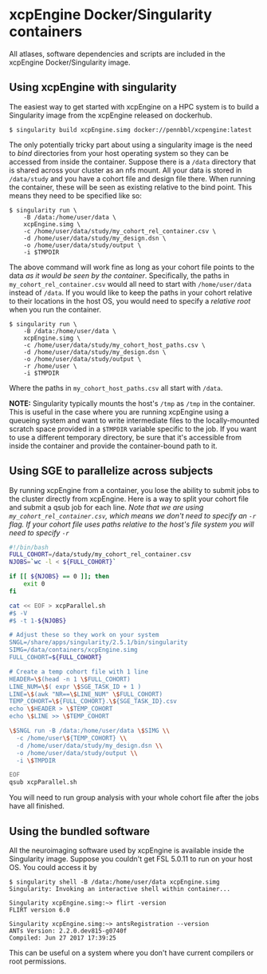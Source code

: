 # xcpEngine Docker/Singularity containers

All atlases, software dependencies and scripts are included in the
xcpEngine Docker/Singularity image.

## Using xcpEngine with singularity

The easiest way to get started with xcpEngine on a HPC system is
to build a Singularity image from the xcpEngine released on
dockerhub.

```console
$ singularity build xcpEngine.simg docker://pennbbl/xcpengine:latest
```

The only potentially tricky part about using a singularity image
is the need to _bind_ directories from your host operating system
so they can be accessed from inside the container. Suppose there
is a ``/data`` directory that is shared across your cluster as
an nfs mount. All your data is stored in ``/data/study`` and
you have a cohort file and design file there. When running the
container, these will be seen as existing relative to the
bind point. This means they need to be specified like so:

```console
$ singularity run \
    -B /data:/home/user/data \
    xcpEngine.simg \
    -c /home/user/data/study/my_cohort_rel_container.csv \
    -d /home/user/data/study/my_design.dsn \
    -o /home/user/data/study/output \
    -i $TMPDIR
```

The above command will work fine as long as your cohort file
points to the data *as it would be seen by the container*.
Specifically, the paths in ``my_cohort_rel_container.csv``
would all need to start with ``/home/user/data`` instead of ``/data``. If you would like to
keep the paths in your cohort relative to their locations in
the host OS, you would need to specify a *relative root* when
you run the container.

```console
$ singularity run \
    -B /data:/home/user/data \
    xcpEngine.simg \
    -c /home/user/data/study/my_cohort_host_paths.csv \
    -d /home/user/data/study/my_design.dsn \
    -o /home/user/data/study/output \
    -r /home/user \
    -i $TMPDIR
```
Where the paths in ``my_cohort_host_paths.csv`` all start with
``/data``.

**NOTE:** Singularity typically mounts the host's ``/tmp`` as
``/tmp`` in the container. This is useful in the case where you
are running xcpEngine using a queueing system and want to write
intermediate files to the locally-mounted scratch space provided
in a ``$TMPDIR`` variable specific to the job. If you want to use
a different temporary directory, be sure that it's accessible from
inside the container and provide the container-bound path to it.

## Using SGE to parallelize across subjects

By running xcpEngine from a container, you lose the ability to submit jobs
to the cluster directly from xcpEngine. Here is a way to split your cohort
file and submit a qsub job for each line. *Note that we are using
`my_cohort_rel_container.csv`, which means we don't need to specify
an `-r` flag. If your cohort file uses paths relative to the host's
file system you will need to specify `-r`*

```bash
#!/bin/bash
FULL_COHORT=/data/study/my_cohort_rel_container.csv
NJOBS=`wc -l < ${FULL_COHORT}`

if [[ ${NJOBS} == 0 ]]; then
    exit 0
fi

cat << EOF > xcpParallel.sh
#$ -V
#$ -t 1-${NJOBS}

# Adjust these so they work on your system
SNGL=/share/apps/singularity/2.5.1/bin/singularity
SIMG=/data/containers/xcpEngine.simg
FULL_COHORT=${FULL_COHORT}

# Create a temp cohort file with 1 line
HEADER=\$(head -n 1 \$FULL_COHORT)
LINE_NUM=\$( expr \$SGE_TASK_ID + 1 )
LINE=\$(awk "NR==\$LINE_NUM" \$FULL_COHORT)
TEMP_COHORT=\${FULL_COHORT}.\${SGE_TASK_ID}.csv
echo \$HEADER > \$TEMP_COHORT
echo \$LINE >> \$TEMP_COHORT

\$SNGL run -B /data:/home/user/data \$SIMG \\
  -c /home/user\${TEMP_COHORT} \\
  -d /home/user/data/study/my_design.dsn \\
  -o /home/user/data/study/output \\
  -i \$TMPDIR

EOF
qsub xcpParallel.sh
```
You will need to run group analysis with your whole cohort file after the
jobs have all finished.

## Using the bundled software

All the neuroimaging software used by xcpEngine is available
inside the Singularity image. Suppose you couldn't get FSL 5.0.11
to run on your host OS. You could access it by

```console
$ singularity shell -B /data:/home/user/data xcpEngine.simg
Singularity: Invoking an interactive shell within container...

Singularity xcpEngine.simg:~> flirt -version
FLIRT version 6.0

Singularity xcpEngine.simg:~> antsRegistration --version
ANTs Version: 2.2.0.dev815-g0740f
Compiled: Jun 27 2017 17:39:25

```

This can be useful on a system where you don't have current compilers or
root permissions.
